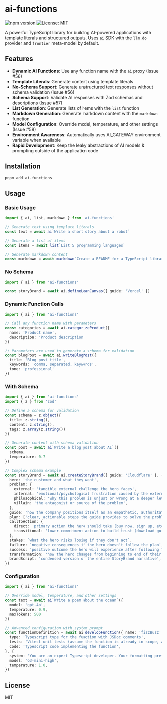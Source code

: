 # ai-functions

[![npm version](https://badge.fury.io/js/ai-functions.svg)](https://www.npmjs.com/package/ai-functions)
[![License: MIT](https://img.shields.io/badge/License-MIT-yellow.svg)](https://opensource.org/licenses/MIT)

A powerful TypeScript library for building AI-powered applications with template literals and structured outputs. Uses `ai` SDK with the `llm.do` provider and `frontier` meta-model by default.

## Features

- **Dynamic AI Functions**: Use any function name with the `ai` proxy (Issue #56)
- **Template Literals**: Generate content using template literals
- **No-Schema Support**: Generate unstructured text responses without schema validation (Issue #56)
- **Schema Support**: Validate AI responses with Zod schemas and descriptions (Issue #57)
- **List Generation**: Generate lists of items with the `list` function
- **Markdown Generation**: Generate markdown content with the `markdown` function
- **Model Configuration**: Override model, temperature, and other settings (Issue #58)
- **Environment Awareness**: Automatically uses AI_GATEWAY environment variable when available
- **Rapid Development**: Keep the leaky abstractions of AI models & prompting outside of the application code

## Installation

```bash
pnpm add ai-functions
```

## Usage

### Basic Usage

```typescript
import { ai, list, markdown } from 'ai-functions'

// Generate text using template literals
const text = await ai`Write a short story about a robot`

// Generate a list of items
const items = await list`List 5 programming languages`

// Generate markdown content
const markdown = await markdown`Create a README for a TypeScript library`
```

### No Schema

```typescript
import { ai } from 'ai-functions'

const storyBrand = await ai.defineLeanCanvas({ guide: 'Vercel' })
```

### Dynamic Function Calls

```typescript
import { ai } from 'ai-functions'

// Call any function name with parameters
const categories = await ai.categorizeProduct({
  name: 'Product name',
  description: 'Product description'
})

// Parameters are used to generate a schema for validation
const blogPost = await ai.writeBlogPost({
  title: 'Blog post title',
  keywords: 'comma, separated, keywords',
  tone: 'professional'
})
```

### With Schema

```typescript
import { ai } from 'ai-functions'
import { z } from 'zod'

// Define a schema for validation
const schema = z.object({
  title: z.string(),
  content: z.string(),
  tags: z.array(z.string())
})

// Generate content with schema validation
const post = await ai`Write a blog post about AI`({
  schema,
  temperature: 0.7
})

// Complex schema example
const storyBrand = await ai.createStoryBrand({ guide: 'Cloudflare' }, {
  hero: 'the customer and what they want',
  problem: {
    external: 'tangible external challenge the hero faces',
    internal: 'emotional/psychological frustration caused by the external problem',
    philosophical: 'why this problem is unjust or wrong at a deeper level',
    villain: 'the antagonist or source of the problem',
  },
  guide: 'how the company positions itself as an empathetic, authoritative guide',
  plan: ['clear, actionable steps the guide provides to solve the problem'],
  callToAction: {
    direct: 'primary action the hero should take (buy now, sign up, etc.)',
    transitional: 'lower-commitment action to build trust (download guide, free trial, etc.)',
  },
  stakes: `what the hero risks losing if they don't act`,
  failure: `negative consequences if the hero doesn't follow the plan`,
  success: 'positive outcome the hero will experience after following the plan',
  transformation: 'how the hero changes from beginning to end of their journey',
  brandScript: 'condensed version of the entire StoryBrand narrative',
})
```

### Configuration

```typescript
import { ai } from 'ai-functions'

// Override model, temperature, and other settings
const text = await ai`Write a poem about the ocean`({
  model: 'gpt-4o',
  temperature: 0.9,
  maxTokens: 500
})

// Advanced configuration with system prompt
const functionDefinition = await ai.developFunction({ name: 'fizzBuzz' }, {
  type: 'Typescript type for the function with JSDoc comments',
  tests: 'Vitest unit tests (assume the function is already in scope, along with `describe`, `it`, and `expect`)',
  code: 'Typescript code implementing the function',
}, {
  system: 'You are an expert Typescript developer. Your formatting preferences are { tabWidth: 2, singleQuote: true, semi: false }',
  model: 'o3-mini-high',
  temperature: 1.0,
})
```

## License

MIT
